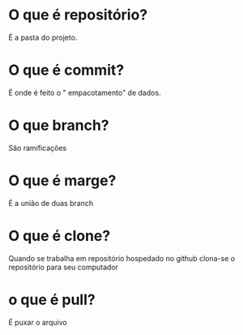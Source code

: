 # O que é repositório? 
É  a pasta do projeto.
# O que é commit?
É onde é feito o " empacotamento" de dados.
# O que branch?
São ramificações 
# O que é marge?
É a união de duas branch
# O que é clone?
Quando se trabalha em repositório hospedado no github clona-se o repositório 
para seu computador
# o que é pull?
É puxar o arquivo
 

